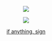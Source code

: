 <div align="center"> 

<div align="center">

![](https://komarev.com/ghpvc/?username=chishiyas&color=000000&label=fans
)

  </div>
<p align="center"><img src="https://i.pinimg.com/originals/34/11/06/341106a40f80973648343bf90a6cde9e.gif">
<br> 
  
[if anything, sign](https://nijiro.atabook.org)

